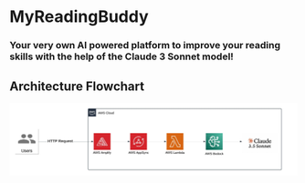 # MyReadingBuddy
### Your very own AI powered platform to improve your reading skills with the help of the Claude 3 Sonnet model!

## Architecture Flowchart
<img src="Assets/Flowchart.jpeg" alt="Architecture Flowchart">
